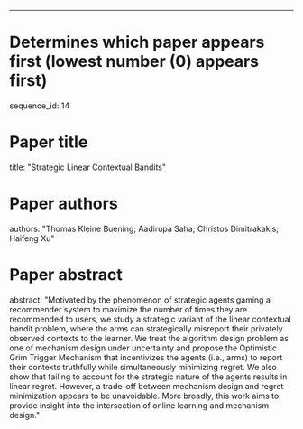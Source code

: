--- 
# Determines which paper appears first (lowest number (0) appears first)
sequence_id: 14

# Paper title 
title: "Strategic Linear Contextual Bandits"

# Paper authors 
authors: "Thomas Kleine Buening; Aadirupa Saha; Christos Dimitrakakis; Haifeng Xu"

# Paper abstract 
abstract: "Motivated by the phenomenon of strategic agents gaming a recommender system to maximize the number of times they are recommended to users, we study a strategic variant of the linear contextual bandit problem, where the arms can strategically  misreport their privately observed contexts to the learner. We treat the algorithm design problem as one of mechanism design under uncertainty and propose the Optimistic Grim Trigger Mechanism that incentivizes the agents (i.e., arms) to report their contexts truthfully while simultaneously minimizing regret. We also show that failing to account for the strategic nature of the agents results in linear regret. However, a trade-off between mechanism design and regret minimization appears to be unavoidable. More broadly, this work aims to provide insight into the intersection of online learning and mechanism design."

